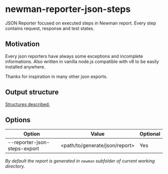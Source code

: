 # newman-reporter-json-steps

JSON Reporter focused on executed steps in Newman report. Every step contains request, response and test states.

## Motivation

Every json reporters have always some exceptions and incomplete informations. Also written in vanilla node.js compatible with v8 to be easily installed anywhere.

Thanks for inspiration in many other json exports.

## Output structure

[Structures described.](https://github.com/postmanlabs/newman#newmanruncallbackerror-object--summary-object)

## Options

Option | Value | Optional
-- | -- | --
--reporter-json-steps-export | <path/to/generate/json/report> | Yes

*By default the report is generated in `newman` subfolder of current working directory.*
